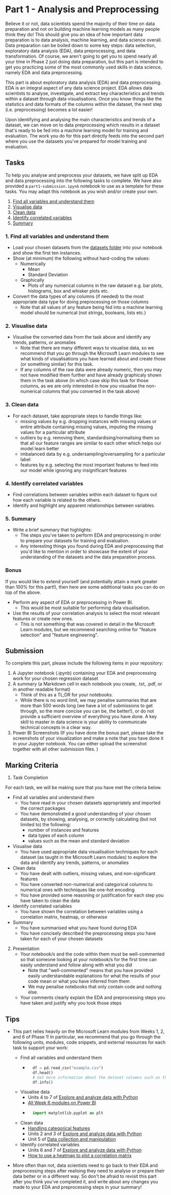 # Part 1 - Analysis and Preprocessing

Believe it or not, data scientists spend the majority of their time on data preparation and not on building machine learning models as many people think they do! This should give you an idea of how important data preparation is to data analysis, machine learning, and data science overall. Data preparation can be boiled down to some key steps: data selection, exploratory data analysis (EDA), data preprocessing, and data transformation. Of course, we aren't going to get you to spend nearly all your time in Phase 2 just doing data preparation, but this part is intended to get you practicing some of the most commonly used skills in data science, namely EDA and data preprocessing. 

This part is about exploratory data analysis (EDA) and data preprocessing. EDA is an integral aspect of any data science project. EDA allows data scientists to analyse, investigate, and extract key characteristics and trends within a dataset through data visualisations. Once you know things like the statistics and data formats of the columns within the dataset, the next step (i.e. preprocessing) becomes a lot easier! 

Upon identifying and analysing the main characteristics and trends of a dataset, we can move on to data preprocessing which results in a dataset that's ready to be fed into a machine learning model for training and evaluation. The work you do for this part directly feeds into the second part where you use the datasets you've prepared for model training and evaluation.

## Tasks

To help you analyse and preprocess your datasets, we have split up EDA and data preprocessing into the following tasks to complete. We have also provided a `part1-submission.ipynb` notebook to use as a template for these tasks. You may adapt this notebook as you wish and/or create your own.

  1. [Find all variables and understand them](#1-Find-all-variables-and-understand-them)
  2. [Visualise data](#2-Visualise-data)
  3. [Clean data](#3-Clean-data)
  4. [Identify correlated variables](#4-Identify-correlated-variables)
  5. [Summary](#5-Summary)

### 1. Find all variables and understand them

- Load your chosen datasets from the [datasets folder](https://github.com/NZMSA/2023-Phase-2/tree/main/data-science/0.%20Resources/datasets) into your notebook and show the first ten instances.
- Show (at minimum) the following without hard-coding the values:
    - Numerically
        - Mean
        - Standard Deviation
    - Graphically
        - Plots of any numerical columns in the raw dataset e.g. bar plots, histograms, box and whisker plots etc.
- Convert the data types of any columns (if needed) to the most appropriate data type for doing preprocessing on those columns
    - Note that all values of any feature being fed into a machine learning model should be numerical (not strings, booleans, lists etc.)

### 2. Visualise data

- Visualise the converted data from the task above and identify any trends, patterns, or anomalies
    - Note that there are many different ways to visualise data, so we recommend that you go through the Microsoft Learn modules to see what kinds of visualisations you have learned about and create those (or something similar) for this task.
    - If any columns of the raw data were already numeric, then you may not have modified them further and have already graphicaly shown them in the task above (in which case skip this task for those columns, as we are only interested in how you visualise the non-numerical columns that you converted in the task above)

### 3. Clean data

- For each dataset, take appropriate steps to handle things like:
    - missing values by e.g. dropping instances with missing values or entire attribute containing missing values, imputing the missing values for a particular attribute
    - outliers by e.g. removing them, standardising/normalising them so that all our feature ranges are similar to each other which helps our model learn better
    - imbalanced data by e.g. undersampling/oversampling for a particular label
    - features by e.g. selecting the most important features to feed into our model while ignoring any insignificant features

### 4. Identify correlated variables

- Find correlations between variables within each dataset to figure out how each variable is related to the others.
- Identify and highlight any apparent relationships between variables.

### 5. Summary

- Write a brief summary that highlights:
    - The steps you've taken to perform EDA and preprocessing in order to prepare your datasets for training and evaluation.
    - Any interesting things you found during EDA and preprocessing that you'd like to mention in order to showcase the extent of your understanding of the datasets and the data preparation process.

### Bonus

If you would like to extend yourself (and potentially attain a mark greater than 100% for this part!), then here are some additional tasks you can do on top of the above. 
  - Perform any aspect of EDA or preprocessing in Power BI.
    - This would be most suitable for performing data visualisation.
  - Use the results of your correlation analysis to select the most relevant features or create new ones.
    - This is not something that was covered in detail in the Microsoft Learn modules, but we recommend searching online for "feature selection" and "feature engineering".

## Submission

To complete this part, please include the following items in your repository:

1. A Jupyter notebook (.ipynb) containing your EDA and preprocessing work for your chosen regression dataset
2. A summary (a Markdown cell in each notebook you create, .txt, .pdf, or in another readable format)
    - Think of this as a TL;DR for your notebooks.
    - While there is no word limit, we may penalise summaries that are more than 500 words long (we have a lot of submissions to get through, so the more concise you can be, the better!), or do not provide a sufficient overview of everything you have done. A key skill to master in data science is your ability to communicate technical concepts in a clear way.
3. Power BI Screenshots (If you have done the bonus part, please take the screenshots of your visualization and make a note that you have done it in your Jupyter notebook. You can either upload the screenshot together with all other submission files. )

## Marking Criteria

1. Task Completion

For each task, we will be making sure that you have met the criteria below. 

- Find all variables and understand them
    - You have read in your chosen datasets appropriately and imported the correct packages
    - You have demonstrated a good understanding of your chosen datasets, by showing, analysing, or correctly calculating (but not limited to) the following:
        - number of instances and features
        - data types of each column
        - values such as the mean and standard deviation
- Visualise data
    - You have used appropriate data visualisation techniques for each dataset (as taught in the Microsoft Learn modules) to explore the data and identify any trends, patterns, or anomalies
- Clean data
    - You have dealt with outliers, missing values, and non-significant features
    - You have converted non-numerical and categorical columns to numerical ones with techniques like one-hot encoding
    - You have provided some reasoning or justification for each step you have taken to clean the data
- Identify correlated variables
    - You have shown the correlation between variables using a correlation matrix, heatmap, or otherwise
- Summary
    - You have summarised what you have found during EDA
    - You have concisely described the preprocessing steps you have taken for each of your chosen datasets

2. Presentation
    - Your notebook/s and the code within them must be well-commented so that someone looking at your notebook/s for the first time can easily understand and follow along with what you did
        - Note that "well-commented" means that you have provided easily understandable explanations for what the results of your code mean or what you have inferred from them
        - We may penalise notebooks that only contain code and nothing else.
    - Your comments clearly explain the EDA and preprocessing steps you have taken and justify why you took those steps

## Tips

- This part relies heavily on the Microsoft Learn modules from Weeks 1, 2, and 6 of Phase 1! In particular, we recommend that you go through the following units, modules, code snippets, and external resources for each task to support your work:
    - Find all variables and understand them
        - ```python
            df = pd.read_csv("example.csv")
            df.head()
            # Get more information about the dataset columns such as their data types (column metadata and units are not provided as part of this task to allow for an unbiased exploration of data without knowing a lot of information about the features beforehand)
            df.info()
            ```
    - Visualise data
        - Units 4 to 7 of [Explore and analyze data with Python](https://learn.microsoft.com/en-us/training/modules/explore-analyze-data-with-python/?ns-enrollment-type=Collection&ns-enrollment-id=n2kyanp2128q50)
        - [All Week 6 modules on Power BI](https://github.com/NZMSA/2023-Phase-1#data-science-5)
        - ```python
            import matplotlib.pyplot as plt
            ```
    - Clean data
        - [Handling categorical features](https://wandb.ai/wandb_fc/kaggle_tutorials/reports/Handling-Categorical-Features-With-Examples--VmlldzoyMTY4NDgz)
        - Units 2 and 3 of [Explore and analyze data with Python](https://learn.microsoft.com/en-us/training/modules/explore-analyze-data-with-python/?ns-enrollment-type=Collection&ns-enrollment-id=n2kyanp2128q50)
        - Unit 5 of [Data collection and manipulation](https://learn.microsoft.com/en-us/training/modules/collect-manipulate-data-python-nasa/?ns-enrollment-type=Collection&ns-enrollment-id=n2kyanp2128q50)
    - Identify correlated variables
        - Units 6 and 7 of [Explore and analyze data with Python](https://learn.microsoft.com/en-us/training/modules/explore-analyze-data-with-python/?ns-enrollment-type=Collection&ns-enrollment-id=n2kyanp2128q50)
        - [How to use a heatmap to plot a correlation matrix](https://towardsdatascience.com/seaborn-heatmap-for-visualising-data-correlations-66cbef09c1fe)

- More often than not, data scientists need to go back to their EDA and preprocessing steps after realising they need to analyse or prepare their data better or in a different way. So don't be afraid to revisit this part after you think you've completed it, and write about any changes you made to your EDA and preprocessing steps in your summary!
